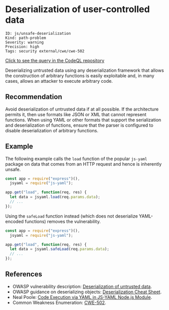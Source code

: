 # Deserialization of user-controlled data

```
ID: js/unsafe-deserialization
Kind: path-problem
Severity: warning
Precision: high
Tags: security external/cwe/cwe-502

```
[Click to see the query in the CodeQL repository](https://github.com/github/codeql/tree/main/javascript/ql/src/Security/CWE-502/UnsafeDeserialization.ql)

Deserializing untrusted data using any deserialization framework that allows the construction of arbitrary functions is easily exploitable and, in many cases, allows an attacker to execute arbitrary code.


## Recommendation
Avoid deserialization of untrusted data if at all possible. If the architecture permits it, then use formats like JSON or XML that cannot represent functions. When using YAML or other formats that support the serialization and deserialization of functions, ensure that the parser is configured to disable deserialization of arbitrary functions.


## Example
The following example calls the `load` function of the popular `js-yaml` package on data that comes from an HTTP request and hence is inherently unsafe.


```javascript
const app = require("express")(),
  jsyaml = require("js-yaml");

app.get("load", function(req, res) {
  let data = jsyaml.load(req.params.data);
  // ...
});

```
Using the `safeLoad` function instead (which does not deserialize YAML-encoded functions) removes the vulnerability.


```javascript
const app = require("express")(),
  jsyaml = require("js-yaml");

app.get("load", function(req, res) {
  let data = jsyaml.safeLoad(req.params.data);
  // ...
});

```

## References
* OWASP vulnerability description: [Deserialization of untrusted data](https://www.owasp.org/index.php/Deserialization_of_untrusted_data).
* OWASP guidance on deserializing objects: [Deserialization Cheat Sheet](https://cheatsheetseries.owasp.org/cheatsheets/Deserialization_Cheat_Sheet.html).
* Neal Poole: [Code Execution via YAML in JS-YAML Node.js Module](https://nealpoole.com/blog/2013/06/code-execution-via-yaml-in-js-yaml-nodejs-module/).
* Common Weakness Enumeration: [CWE-502](https://cwe.mitre.org/data/definitions/502.html).